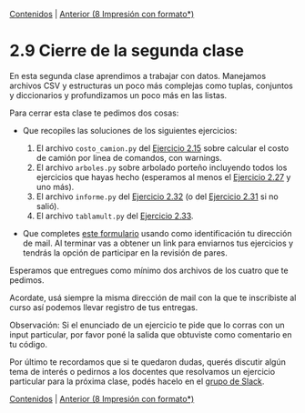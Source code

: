 [Contenidos](../Contenidos.md) \| [Anterior (8 Impresión con formato*)](08_Formato.md)

# 2.9 Cierre de la segunda clase

En esta segunda clase aprendimos a trabajar con datos. Manejamos archivos CSV y estructuras un poco más complejas como tuplas, conjuntos y diccionarios y profundizamos un poco más en las listas.

Para cerrar esta clase te pedimos dos cosas:
* Que recopiles las soluciones de los siguientes ejercicios:
    1. El archivo `costo_camion.py` del [Ejercicio 2.15](../02_Datos/04_Contenedores.md#ejercicio-215-balances) sobre calcular el costo de camión por linea de comandos, con warnings. 
    2. El archivo `arboles.py` sobre arbolado porteño incluyendo todos los ejercicios que hayas hecho (esperamos al menos el [Ejercicio 2.27](../02_Datos/07_Integrador.md#ejercicio-227-especies-con-ejemplares-más-inclinados) y uno más).
    3. El archivo `informe.py` del [Ejercicio 2.32](../02_Datos/08_Formato.md#ejercicio-232-un-desafío-de-formato) (o del [Ejercicio 2.31](../02_Datos/08_Formato.md#ejercicio-231-agregar-encabezados) si no salió).
    4. El archivo `tablamult.py` del [Ejercicio 2.33](../02_Datos/08_Formato.md#ejercicio-233-tablas-de-multiplicar).
    

* Que completes [este formulario](https://docs.google.com/forms/d/1t_rhPa-VFILPWzXLBttyfN-a4fZSiAwa_k8pU0FVEF4) usando como identificación tu dirección de mail.  Al terminar vas a obtener un link para enviarnos tus ejercicios y tendrás la opción de participar en la revisión de pares.
 
Esperamos que entregues como mínimo dos archivos de los cuatro que te pedimos. 

Acordate, usá siempre la misma dirección de mail con la que te inscribiste al curso así podemos llevar registro de tus entregas. 

Observación: Si el enunciado de un ejercicio te pide que lo corras con un input particular, por favor poné la salida que obtuviste como comentario en tu código. 

Por último te recordamos que si te quedaron dudas, querés discutir algún tema de interés o pedirnos a los docentes que resolvamos un ejercicio particular para la próxima clase, podés hacelo en el [grupo de Slack](../Slack.md).



[Contenidos](../Contenidos.md) \| [Anterior (8 Impresión con formato*)](08_Formato.md)

